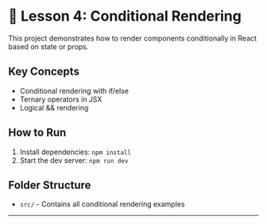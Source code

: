 # 🔀 Lesson 4: Conditional Rendering

This project demonstrates how to render components conditionally in React based on state or props.

## Key Concepts

- Conditional rendering with if/else
- Ternary operators in JSX
- Logical && rendering

## How to Run

1. Install dependencies: `npm install`
2. Start the dev server: `npm run dev`

## Folder Structure

- `src/` - Contains all conditional rendering examples

---
